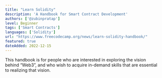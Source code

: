 ```yaml
---
title: "Learn Solidity"
description: 'A Handbook for Smart Contract Development'
authors: ['@zubinpratap']
level: Beginner
tags: ['Smart Contracts']
languages: ['Solidity']
url: "https://www.freecodecamp.org/news/learn-solidity-handbook/"
featured: true
dateAdded: 2022-12-15
---
```


This handbook is for people who are interested in exploring the vision behind “Web3”, and who wish to acquire in-demand skills that are essential to realizing that vision.  